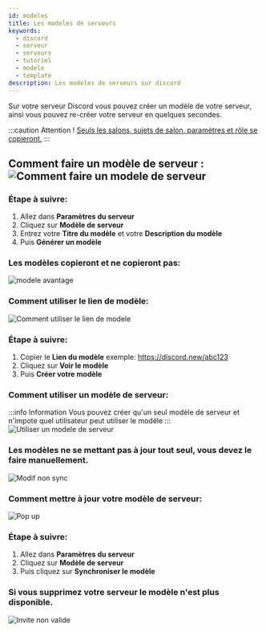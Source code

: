 ```yaml
---
id: modeles
title: Les modeles de serveurs
keywords:
  - discord
  - serveur
  - serveurs
  - tutoriel
  - modele
  - template
description: Les modeles de serveurs sur discord
---
```


Sur votre serveur Discord vous pouvez créer un modèle de votre serveur, ainsi vous pouvez re-créer votre serveur en quelques secondes.

:::caution Attention !
[Seuls les salons, sujets de salon, paramètres et rôle se copieront.](https://i.discord.fr/mmpD.png)
:::
## Comment faire un modèle de serveur :![Comment faire un modele de serveur](https://i.discord.fr/Fpmg.gif)
### Étape à suivre:

 1. Allez dans **Paramètres du serveur**
 2. Cliquez sur **Modèle de serveur**
 3. Entrez votre **Titre du modèle** et votre **Description du modèle**
 4. Puis **Générer un modèle**

### Les modèles copieront et ne copieront pas:
![modele avantage](https://i.discord.fr/vbnw.png)

### Comment utiliser le lien de modèle:
![Comment utiliser le lien de modele](https://i.discord.fr/6T9S.gif)
### Étape à suivre:

 1. Copier le **Lien du modèle** exemple: https://discord.new/abc123
 2. Cliquez sur **Voir le modèle**
 3. Puis **Créer votre modèle**

### Comment utiliser un modèle de serveur:
:::info Information
Vous pouvez créer qu'un seul modèle de serveur et n'impote quel utilisateur peut utiliser le modèle
:::
![Utiliser un modele de serveur](https://i.discord.fr/8uMK.gif)

### Les modèles ne se mettant pas à jour tout seul, vous devez le faire manuellement.
![Modif non sync](https://i.discord.fr/T8U4.png)

### Comment mettre à jour votre modèle de serveur:
![Pop up](https://i.discord.fr/qHUN.gif)
### Étape à suivre:
1. Allez dans **Paramètres du serveur**
2. Cliquez sur **Modèle de serveur**
3. Puis cliquez sur **Synchroniser le modèle**
 
### Si vous supprimez votre serveur le modèle n'est plus disponible.
![Invite non valide](https://i.discord.fr/RS74.png)

